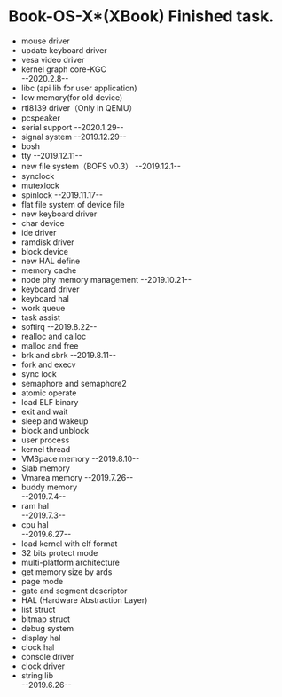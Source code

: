 # Book-OS-X*(XBook) Finished task.

* mouse driver  
* update keyboard driver  
* vesa video driver  
* kernel graph core-KGC  
--2020.2.8--
* libc (api lib for user application)
* low memory(for old device)
* rtl8139 driver（Only in QEMU）
* pcspeaker
* serial support 
--2020.1.29--
* signal system 
--2019.12.29--
* bosh
* tty
--2019.12.11--
* new file system（BOFS v0.3）
--2019.12.1--
* synclock
* mutexlock
* spinlock
--2019.11.17--
* flat file system of device file
* new keyboard driver
* char device
* ide driver
* ramdisk driver
* block device
* new HAL define
* memory cache
* node phy memory management
--2019.10.21--
* keyboard driver
* keyboard hal
* work queue
* task assist
* softirq
--2019.8.22--
* realloc and calloc
* malloc and free
* brk and sbrk
--2019.8.11--
* fork and execv
* sync lock
* semaphore and semaphore2
* atomic operate
* load ELF binary
* exit and wait
* sleep and wakeup
* block and unblock
* user process
* kernel thread
* VMSpace memory
--2019.8.10--
* Slab memory
* Vmarea memory
--2019.7.26--
* buddy memory  
--2019.7.4--  
* ram hal  
--2019.7.3--  
* cpu hal  
--2019.6.27--  
* load kernel with elf format  
* 32 bits protect mode  
* multi-platform architecture
* get memory size by ards  
* page mode  
* gate and segment descriptor  
* HAL (Hardware Abstraction Layer)  
* list struct  
* bitmap struct  
* debug system  
* display hal  
* clock hal  
* console driver  
* clock driver  
* string lib  
--2019.6.26--  
